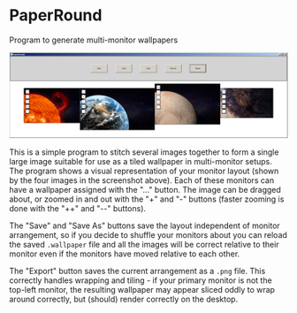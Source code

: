 # PaperRound
Program to generate multi-monitor wallpapers

![PaperRound screenshot](https://raw.githubusercontent.com/Y-Less/PaperRound/73b6a2856fd589f9848608276960bec3d2d5ac2d/PaperRound.png)

This is a simple program to stitch several images together to form a single large image suitable for use as a tiled wallpaper in multi-monitor setups.  The program shows a visual representation of your monitor layout (shown by the four images in the screenshot above).  Each of these monitors can have a wallpaper assigned with the "..." button.  The image can be dragged about, or zoomed in and out with the "+" and "-" buttons (faster zooming is done with the "++" and "--" buttons).

The "Save" and "Save As" buttons save the layout independent of monitor arrangement, so if you decide to shuffle your monitors about you can reload the saved `.wallpaper` file and all the images will be correct relative to their monitor even if the monitors have moved relative to each other.

The "Export" button saves the current arrangement as a `.png` file.  This correctly handles wrapping and tiling - if your primary monitor is not the top-left monitor, the resulting wallpaper may appear sliced oddly to wrap around correctly, but (should) render correctly on the desktop.


